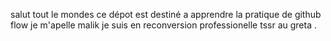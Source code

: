 salut tout le mondes
ce dépot est destiné a apprendre la pratique de github flow
je m'apelle malik je suis en reconversion professionelle tssr au greta .
